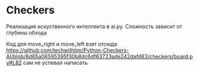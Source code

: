 # Checkers

Реализация искуственного интеллекта в ai.py. Сложность зависит от глубины обхода

Код для move_right и move_left взят отсюда https://github.com/techwithtim/Python-Checkers-AI/blob/6d65a06595395f30b8dc6df63723ade242dafd83/checkers/board.py#L82 сам не успевал написать
